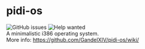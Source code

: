 # pidi-os
![GitHub issues](https://img.shields.io/github/issues-raw/GandelXIV/pidi-os?style=for-the-badge) ![Help wanted](https://img.shields.io/badge/-HELP%20WANTED-red?style=for-the-badge)
<br />A minimalistic i386 operating system. <br />
More info: https://github.com/GandelXIV/pidi-os/wiki/ <br />
